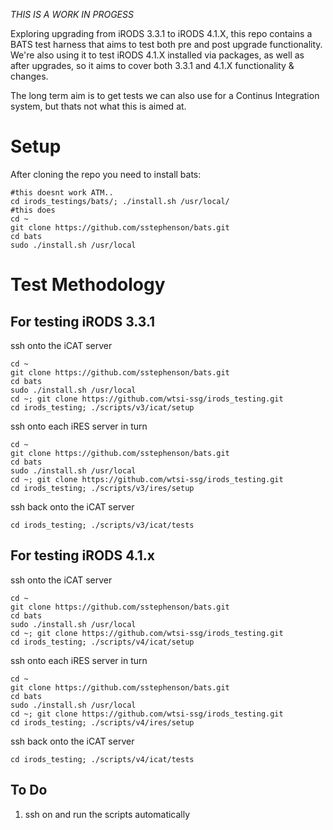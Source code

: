 
*THIS IS A WORK IN PROGESS*

Exploring upgrading from iRODS 3.3.1 to iRODS 4.1.X, this repo contains a BATS test 
harness that aims to test both pre and post upgrade functionality. We're also using it to test iRODS 4.1.X installed via packages, as well as after upgrades, so it aims to cover both 3.3.1 and 4.1.X functionality & changes.

The long term aim is to get tests we can also use for a Continus Integration system, but thats not what this is aimed at.


Setup
=====

After cloning the repo you need to install bats:  
```
#this doesnt work ATM..
cd irods_testings/bats/; ./install.sh /usr/local/
#this does
cd ~
git clone https://github.com/sstephenson/bats.git
cd bats
sudo ./install.sh /usr/local
```

Test Methodology
================

For testing iRODS 3.3.1
-----------------------

ssh onto the iCAT server
```
cd ~
git clone https://github.com/sstephenson/bats.git
cd bats
sudo ./install.sh /usr/local
cd ~; git clone https://github.com/wtsi-ssg/irods_testing.git
cd irods_testing; ./scripts/v3/icat/setup
```

ssh onto each iRES server in turn
```
cd ~
git clone https://github.com/sstephenson/bats.git
cd bats
sudo ./install.sh /usr/local
cd ~; git clone https://github.com/wtsi-ssg/irods_testing.git
cd irods_testing; ./scripts/v3/ires/setup
```
ssh back onto the iCAT server 
```
cd irods_testing; ./scripts/v3/icat/tests
```


For testing iRODS 4.1.x
-----------------------

ssh onto the iCAT server
```
cd ~
git clone https://github.com/sstephenson/bats.git
cd bats
sudo ./install.sh /usr/local
cd ~; git clone https://github.com/wtsi-ssg/irods_testing.git
cd irods_testing; ./scripts/v4/icat/setup
```

ssh onto each iRES server in turn
```
cd ~
git clone https://github.com/sstephenson/bats.git
cd bats
sudo ./install.sh /usr/local
cd ~; git clone https://github.com/wtsi-ssg/irods_testing.git
cd irods_testing; ./scripts/v4/ires/setup
```
ssh back onto the iCAT server 
```
cd irods_testing; ./scripts/v4/icat/tests
```
To Do
-----

  1. ssh on and run the scripts automatically
